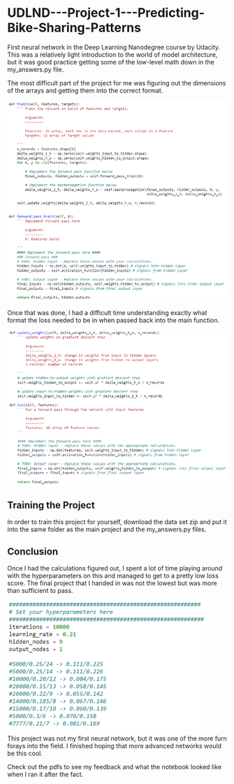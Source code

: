 # UDLND---Project-1---Predicting-Bike-Sharing-Patterns

First neural network in the Deep Learning Nanodegree course by Udacity.  This was a relatively light introduction to the world of model architecture, but it was good practice getting some of the low-level math down in the my_answers.py file.  

The most difficult part of the project for me was figuring out the dimensions of the arrays and getting them into the correct format. 

![Function dimensions](https://github.com/D-Nations/UDLND---Project-1---Predicting-Bike-Sharing-Patterns/blob/master/images/Bike-Sharing%20Functions%201.PNG)

Once that was done, I had a difficult time understanding exactly what format the loss needed to be in when passed back into the main function.

![Loss calculations](https://github.com/D-Nations/UDLND---Project-1---Predicting-Bike-Sharing-Patterns/blob/master/images/Bike-Sharing%20Functions%202.PNG)

## Training the Project

In order to train this project for yourself, download the data set zip and put it into the same folder as the main project and the my_answers.py files.  

## Conclusion

Once I had the calculations figured out, I spent a lot of time playing around with the hyperparameters on this and managed to get to a pretty low loss score.  The final project that I handed in was not the lowest but was more than sufficient to pass.  

![Fun hyperparameters](https://github.com/D-Nations/UDLND---Project-1---Predicting-Bike-Sharing-Patterns/blob/master/images/Bike-Sharing%20Hyperparameters%20and%20Results.PNG)

This project was not my first neural network, but it was one of the more furn forays into the field.  I finished hoping that more advanced networks would be this cool.

Check out the pdfs to see my feedback and what the notebook looked like when I ran it after the fact.


